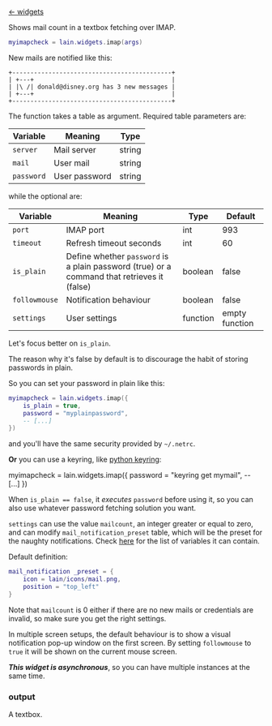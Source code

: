 [<- widgets](https://github.com/copycat-killer/lain/wiki/Widgets)

Shows mail count in a textbox fetching over IMAP.

```lua
myimapcheck = lain.widgets.imap(args)
```

New mails are notified like this:

	+--------------------------------------------+
	| +---+                                      |
	| |\ /| donald@disney.org has 3 new messages |
	| +---+                                      |
	+--------------------------------------------+

The function takes a table as argument. Required table parameters are:

Variable | Meaning | Type
--- | --- | ---
`server` | Mail server | string
`mail` | User mail | string
`password` | User password | string

while the optional are:

Variable | Meaning | Type | Default
--- | --- | --- | ---
`port` | IMAP port | int | 993
`timeout` | Refresh timeout seconds | int | 60
`is_plain` | Define whether `password` is a plain password (true) or a command that retrieves it (false) | boolean | false
`followmouse` | Notification behaviour | boolean | false
`settings` | User settings | function | empty function

Let's focus better on `is_plain`.

The reason why it's false by default is to discourage the habit of storing passwords in plain.

So you can set your password in plain like this:

```lua
myimapcheck = lain.widgets.imap({
    is_plain = true,
    password = "myplainpassword",
    -- [...]
})
```

and you'll have the same security provided by `~/.netrc`.

**Or** you can use a keyring, like [python keyring](https://pypi.python.org/pypi/keyring):

myimapcheck = lain.widgets.imap({
    password = "keyring get mymail",
    -- [...]
})

When `is_plain == false`, it *executes* `password` before using it, so you can also use whatever password fetching solution you want.

`settings` can use the value `mailcount`, an integer greater or equal to zero, and can modify `mail_notification_preset` table, which will be the preset for the naughty notifications. Check [here](http://awesome.naquadah.org/doc/api/modules/naughty.html#notify) for the list of variables it can contain. 

Default definition:

```lua
mail_notification _preset = {
    icon = lain/icons/mail.png,
    position = "top_left"
}
```

Note that `mailcount` is 0 either if there are no new mails or credentials are invalid, so make sure you get the right settings.

In multiple screen setups, the default behaviour is to show a visual notification pop-up window on the first screen. By setting `followmouse` to `true` it will be shown on the current mouse screen.

***This widget is asynchronous***, so you can have multiple instances at the same time.

### output 

A textbox.